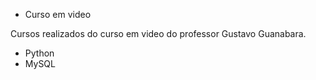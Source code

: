 - Curso em video 

Cursos realizados do curso em video do professor Gustavo Guanabara.
- Python
- MySQL 
